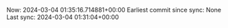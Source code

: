 Now: 2024-03-04 01:35:16.714881+00:00 Earliest commit since sync: None Last sync: 2024-03-04 01:31:04+00:00
